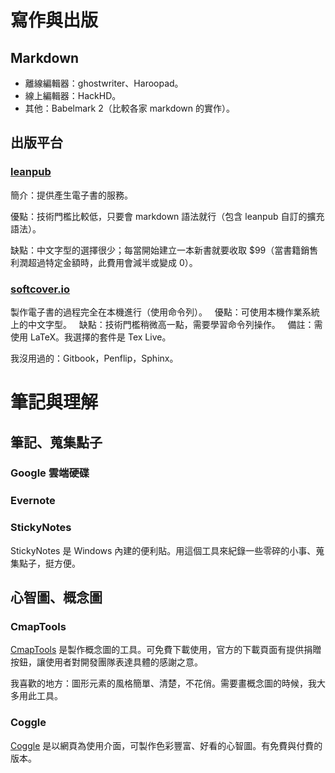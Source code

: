 
# 寫作與出版

## Markdown

 - 離線編輯器：ghostwriter、Haroopad。
 - 線上編輯器：HackHD。
 - 其他：Babelmark 2（比較各家 markdown 的實作）。

## 出版平台

### [**leanpub**](https://leanpub.com)

簡介：提供產生電子書的服務。

優點：技術門檻比較低，只要會 markdown 語法就行（包含 leanpub 自訂的擴充語法）。

缺點：中文字型的選擇很少；每當開始建立一本新書就要收取 $99（當書籍銷售利潤超過特定金額時，此費用會減半或變成 0）。

### [**softcover.io**](https://www.softcover.io/)

製作電子書的過程完全在本機進行（使用命令列）。
   優點：可使用本機作業系統上的中文字型。
   缺點：技術門檻稍微高一點，需要學習命令列操作。
   備註：需使用 LaTeX。我選擇的套件是 Tex Live。

我沒用過的：Gitbook，Penflip，Sphinx。

# 筆記與理解

## 筆記、蒐集點子

### Google 雲端硬碟 

### Evernote

### StickyNotes

StickyNotes 是 Windows 內建的便利貼。用這個工具來紀錄一些零碎的小事、蒐集點子，挺方便。

## 心智圖、概念圖

### CmapTools

[CmapTools](http://cmap.ihmc.us/) 是製作概念圖的工具。可免費下載使用，官方的下載頁面有提供捐贈按鈕，讓使用者對開發團隊表達具體的感謝之意。

我喜歡的地方：圖形元素的風格簡單、清楚，不花俏。需要畫概念圖的時候，我大多用此工具。

### Coggle

[Coggle](https://coggle.it) 是以網頁為使用介面，可製作色彩豐富、好看的心智圖。有免費與付費的版本。



